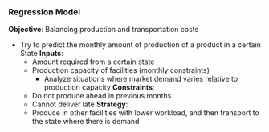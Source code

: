 ### Regression Model

**Objective**: Balancing production and transportation costs

-  Try to predict the monthly amount of production of a product in a certain State
    **Inputs**:
    - Amount required from a certain state
    - Production capacity of facilities (monthly constraints)
        - Analyze situations where market demand varies relative to production capacity
    **Constraints**:
    - Do not produce ahead in previous months
    - Cannot deliver late
    **Strategy**:
    - Produce in other facilities with lower workload, and then transport to the state where there is demand
